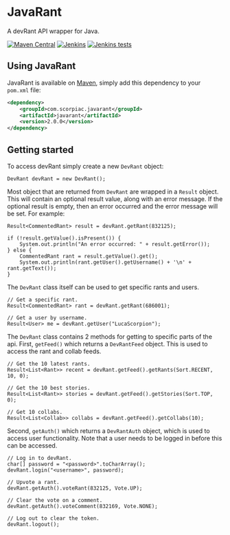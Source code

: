 # JavaRant
A devRant API wrapper for Java.

[![Maven Central](https://img.shields.io/maven-central/v/com.scorpiac.javarant/javarant.svg)](https://mvnrepository.com/artifact/com.scorpiac.javarant/javarant)
[![Jenkins](https://img.shields.io/jenkins/s/https/jenkins.scorpiac.com/job/JavaRant/job/master.svg)]()
[![Jenkins tests](https://img.shields.io/jenkins/t/https/jenkins.scorpiac.com/job/JavaRant/job/master.svg)]()

## Using JavaRant
JavaRant is available on [Maven](http://mvnrepository.com/artifact/com.scorpiac.javarant/javarant), simply add this dependency to your `pom.xml` file:

```xml
<dependency>
	<groupId>com.scorpiac.javarant</groupId>
	<artifactId>javarant</artifactId>
	<version>2.0.0</version>
</dependency>
```

## Getting started

To access devRant simply create a new `DevRant` object:

```
DevRant devRant = new DevRant();
```

Most object that are returned from `DevRant` are wrapped in a `Result` object.
This will contain an optional result value, along with an error message.
If the optional result is empty, then an error occurred and the error message will be set.
For example:

```
Result<CommentedRant> result = devRant.getRant(832125);

if (!result.getValue().isPresent()) {
    System.out.println("An error occurred: " + result.getError());
} else {
    CommentedRant rant = result.getValue().get();
    System.out.println(rant.getUser().getUsername() + '\n' + rant.getText());
}
```

The `DevRant` class itself can be used to get specific rants and users.

```
// Get a specific rant.
Result<CommentedRant> rant = devRant.getRant(686001);

// Get a user by username.
Result<User> me = devRant.getUser("LucaScorpion");
```

The `DevRant` class contains 2 methods for getting to specific parts of the api.
First, `getFeed()` which returns a `DevRantFeed` object.
This is used to access the rant and collab feeds.

```
// Get the 10 latest rants.
Result<List<Rant>> recent = devRant.getFeed().getRants(Sort.RECENT, 10, 0);

// Get the 10 best stories.
Result<List<Rant>> stories = devRant.getFeed().getStories(Sort.TOP, 0);

// Get 10 collabs.
Result<List<Collab>> collabs = devRant.getFeed().getCollabs(10);
```

Second, `getAuth()` which returns a `DevRantAuth` object, which is used to access user functionality.
Note that a user needs to be logged in before this can be accessed.

```
// Log in to devRant.
char[] password = "<password>".toCharArray();
devRant.login("<username>", password);

// Upvote a rant.
devRant.getAuth().voteRant(832125, Vote.UP);

// Clear the vote on a comment.
devRant.getAuth().voteComment(832169, Vote.NONE);

// Log out to clear the token.
devRant.logout();
```

